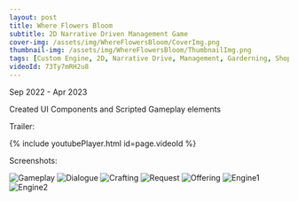 ```yaml
---
layout: post
title: Where Flowers Bloom
subtitle: 2D Narrative Driven Management Game
cover-img: /assets/img/WhereFlowersBloom/CoverImg.png
thumbnail-img: /assets/img/WhereFlowersBloom/ThumbnailImg.png
tags: [Custom Engine, 2D, Narrative Drive, Management, Garderning, Shopkeeping]
videoId: 73Ty7mRH2u8
---
```

Sep 2022  - Apr 2023

Created UI Components and Scripted Gameplay elements

Trailer:

{% include youtubePlayer.html id=page.videoId %}

Screenshots:

![Gameplay](https://rushice.github.io/assets/img/WhereFlowersBloom/Gameplay.png)
![Dialogue](https://rushice.github.io/assets/img/WhereFlowersBloom/Dialogue.png)
![Crafting](https://rushice.github.io/assets/img/WhereFlowersBloom/Crafting.png)
![Request](https://rushice.github.io/assets/img/WhereFlowersBloom/Request.png)
![Offering](https://rushice.github.io/assets/img/WhereFlowersBloom/Offering.png)
![Engine1](https://rushice.github.io/assets/img/WhereFlowersBloom/Engine.png)
![Engine2](https://rushice.github.io/assets/img/WhereFlowersBloom/Engine2.png)